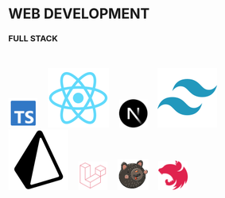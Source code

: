 # WEB DEVELOPMENT
### FULL STACK

ㅤ
<div>

<img src="https://github.com/qean32/qean32/blob/main/icon/ts.svg" width="59" />
ㅤ
<img src="https://github.com/qean32/qean32/blob/main/icon/react.svg" />
ㅤ
<img src="https://github.com/qean32/qean32/blob/main/icon/nextjs.svg" width="57" />
ㅤ
<img src="https://github.com/qean32/qean32/blob/main/icon/tailwind.svg" />
ㅤ
<img src="https://github.com/qean32/qean32/blob/main/icon/prisma.svg" />
ㅤ
<img src="https://github.com/qean32/qean32/blob/main/icon/laravel.svg" width="58" />
ㅤ
<img src="https://github.com/qean32/qean32/blob/main/icon/zustand.svg" width="62" />
ㅤ
<img src="https://github.com/qean32/qean32/blob/main/icon/nestjs.svg" width="59" />
ㅤ
</div>

